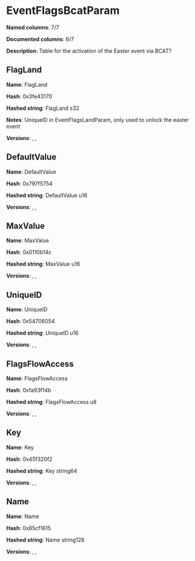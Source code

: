 # EventFlagsBcatParam
**Named columns**: 7/7

**Documented columns**: 6/7

**Description**: Table for the activation of the Easter event via BCAT?
## FlagLand

**Name**: FlagLand

**Hash**: 0x3fe43170

**Hashed string**: FlagLand s32

**Notes**: UniqueID in EventFlagsLandParam, only used to unlock the easter event

**Versions**: , , 

## DefaultValue

**Name**: DefaultValue

**Hash**: 0x797f5754

**Hashed string**: DefaultValue u16

**Versions**: , , 

## MaxValue

**Name**: MaxValue

**Hash**: 0x0110b14c

**Hashed string**: MaxValue u16

**Versions**: , , 

## UniqueID

**Name**: UniqueID

**Hash**: 0x54706054

**Hashed string**: UniqueID u16

**Versions**: , , 

## FlagsFlowAccess

**Name**: FlagsFlowAccess

**Hash**: 0xfa93f14b

**Hashed string**: FlagsFlowAccess u8

**Versions**: , , 

## Key

**Name**: Key

**Hash**: 0x45f320f2

**Hashed string**: Key string64

**Versions**: , , 

## Name

**Name**: Name

**Hash**: 0x85cf1615

**Hashed string**: Name string128

**Versions**: , , 

